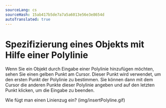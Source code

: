 ```yaml
---
sourceLang: cs
sourceHash: 15ab417b5de7a7a5a6013e56e3e8654d
autoTranslated: true
---
```


# Spezifizierung eines Objekts mit Hilfe einer Polylinie

Wenn Sie ein Objekt durch Eingabe einer Polylinie hinzufügen möchten, sehen Sie einen gelben Punkt am Cursor. Dieser Punkt wird verwendet, um den ersten Punkt der Polylinie zu bestimmen. Sie können dann mit dem Cursor die anderen Punkte dieser Polylinie angeben und auf den letzten Punkt klicken, um die Eingabe zu beenden.

Wie fügt man einen Linienzug ein? (img/insertPolyline.gif)